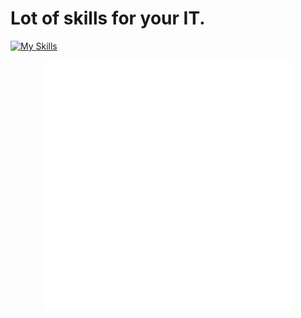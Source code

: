 # Lot of skills for your IT.
[![My Skills](https://skillicons.dev/icons?i=js,html,css,php,py,flutter,dart,cs,debian,bash,git,wordpress,laravel,mysql,vim,vscode&perline=5)](https://skillicons.dev)
<div align="center">
    <img src="github-readme.svg" width="400" height="400" alt="css-in-readme">
</div>
